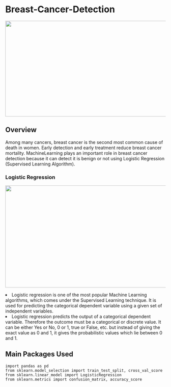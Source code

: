 # Breast-Cancer-Detection

<p align="center">
  <img  src="https://user-images.githubusercontent.com/78891081/227557114-d8256b00-b03e-4a56-88b7-2954fbfe69f6.jpeg" width = "600" height = "300" >
</p>

## Overview
Among many cancers, breast cancer is the second most common cause of death in women. Early detection and early treatment reduce breast cancer mortality. MachineLearning plays an important role in breast cancer detection because it can detect it is benign or not using Logistic Regression (Supervised Learning Algorithm).
  
### Logistic Regression

<p align="center">
  <img  src="https://user-images.githubusercontent.com/78891081/227564652-cb467568-7f5b-4238-9d5e-5bdc30402600.png" width = "840" height = "320" >
</p>

<li>Logistic regression is one of the most popular Machine Learning algorithms, which comes under the Supervised Learning technique. It is used for predicting the categorical dependent variable using a given set of independent variables.
  
<li>Logistic regression predicts the output of a categorical dependent variable. Therefore the outcome must be a categorical or discrete value. It can be either Yes or No, 0 or 1, true or False, etc. but instead of giving the exact value as 0 and 1, it gives the probabilistic values which lie between 0 and 1.

## Main Packages Used
  
```
import pandas as pd
from sklearn.model_selection import train_test_split, cross_val_score
from sklearn.linear_model import LogisticRegression
from sklearn.metrics import confusion_matrix, accuracy_score
```

